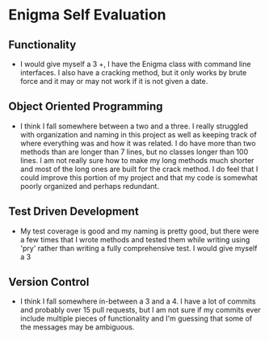 # Enigma Self Evaluation

## Functionality
  - I would give myself a 3 +, I have the Enigma class with command line interfaces.  I also have a cracking method, but it only works by brute force and it may or may not work if it is not given a date.

## Object Oriented Programming
  - I think I fall somewhere between a two and a three.  I really struggled with organization and naming in this project as well as keeping track of where everything was and how it was related.  I do have more than two methods than are longer than 7 lines, but no classes longer than 100  lines.  I am not really sure how to make my long methods much shorter and most of the long ones are built for the crack method.  I do feel that I could improve this portion of my project and that my code is somewhat poorly organized and perhaps redundant.

## Test Driven Development
 - My test coverage is good and my naming is pretty good, but there were a few times that I wrote methods and tested them while writing using 'pry' rather than writing a fully comprehensive test.  I would give myself a 3

## Version Control
  - I think I fall somewhere in-between a 3 and a 4.  I have a lot of commits and probably over 15 pull requests, but I am not sure if my commits ever include multiple pieces of functionality and I'm guessing that some of the messages may be ambiguous.
